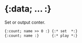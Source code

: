 {:data; ... :}
==============

Set or output conter.

```html
{:count; name >> 0 :} {:* set  *:}
{:count; name :}      {:* play *:}
```